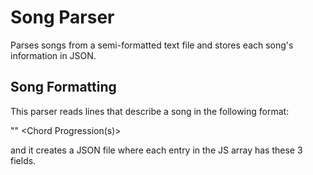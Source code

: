 # Song Parser
Parses songs from a semi-formatted text file and stores each song's information in JSON.

## Song Formatting
This parser reads lines that describe a song in the following format:

"<Song Name>" <Artist> <Chord Progression(s)>
  
 and it creates a JSON file where each entry in the JS array has these 3 fields.
